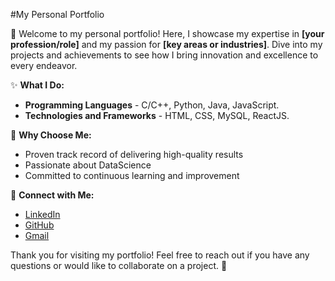 #My Personal Portfolio

👋 Welcome to my personal portfolio! Here, I showcase my expertise in **[your profession/role]** and my passion for **[key areas or industries]**. Dive into my projects and achievements to see how I bring innovation and excellence to every endeavor.

✨ **What I Do:**
- **Programming Languages** - C/C++, Python, Java, JavaScript.
- **Technologies and Frameworks** - HTML, CSS, MySQL, ReactJS.

🌟 **Why Choose Me:**
- Proven track record of delivering high-quality results
- Passionate about DataScience
- Committed to continuous learning and improvement

🔗 **Connect with Me:**
- [LinkedIn](https://www.linkedin.com/in/punith-gs-662483292/)
- [GitHub](https://github.com/punithgs)
- [Gmail](punithgs0404@gmail.com)

Thank you for visiting my portfolio! Feel free to reach out if you have any questions or would like to collaborate on a project. 🌟
